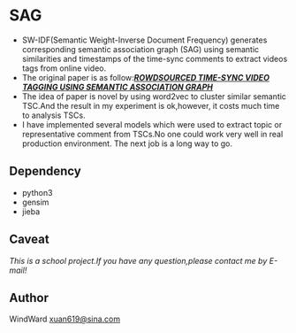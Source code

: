 # SAG
* SW-IDF(Semantic Weight-Inverse Document Frequency) generates corresponding semantic association graph (SAG) using semantic similarities and timestamps of the time-sync comments to extract videos tags from online video.
* The original paper is as follow:[***ROWDSOURCED TIME-SYNC VIDEO TAGGING USING SEMANTIC ASSOCIATION GRAPH***](http://csc.sjtu.edu.cn/doc/2017-3.pdf)
* The idea of paper is novel by using word2vec to cluster similar semantic TSC.And the result in my experiment is ok,however, it costs much time to analysis TSCs.
* I have implemented several models which were used to extract topic or representative comment from TSCs.No one could work very well in real production environment. The next job is a long way to go.
## Dependency
* python3
* gensim
* jieba

## Caveat
*This is a school project.If you have any question,please contact me by E-mail!*

## Author
WindWard <xuan619@sina.com>



